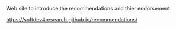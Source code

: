 Web site to introduce the recommendations and thier endorsement

https://softdev4research.github.io/recommendations/

